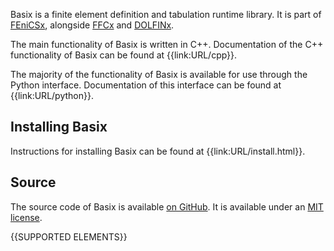 Basix is a finite element definition and tabulation runtime library.
It is part of [FEniCSx](https://docs.fenicsproject.org),
alongside [FFCx](https://docs.fenicsproject.org/ffcx) and [DOLFINx](https://docs.fenicsproject.org/dolfinx/cpp).

The main functionality of Basix is written in C++. Documentation of the C++ functionality of Basix can be found
at {{link:URL/cpp}}.

The majority of the functionality of Basix is available for use through the Python interface. Documentation of
this interface can be found at {{link:URL/python}}.

## Installing Basix
Instructions for installing Basix can be found at {{link:URL/install.html}}.

## Source
The source code of Basix is available [on GitHub](https://github.com/FEniCS/basix). It is available under
an [MIT license](https://github.com/FEniCS/basix/blob/main/LICENSE).

{{SUPPORTED ELEMENTS}}
